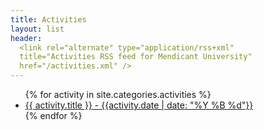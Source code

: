 ```yaml
---
title: Activities
layout: list
header:
  <link rel="alternate" type="application/rss+xml"
  title="Activities RSS feed for Mendicant University"
  href="/activities.xml" />
---
```


<ul class="posts">
{% for activity in site.categories.activities %}
  <li>
    <a href="{{activity.url}}">
      {{ activity.title }} - {{activity.date | date: "%Y %B %d"}}
    </a>
  </li>
{% endfor %}
</ul>
